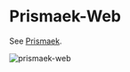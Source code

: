 # Prismaek-Web

See [Prismaek](https://github.com/mster/prismaek).

![prismaek-web](https://user-images.githubusercontent.com/15038724/116941154-fd64b300-ac23-11eb-9118-d9c8723d8132.png)